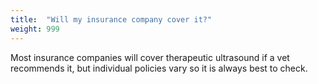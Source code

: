 ```yaml
---
title:  "Will my insurance company cover it?"
weight: 999
---
```

Most insurance companies will cover therapeutic ultrasound if a vet recommends it, but individual policies vary so it is always best to check.
